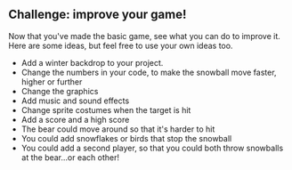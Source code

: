 ## Challenge: improve your game!
Now that you've made the basic game, see what you can do to improve it. Here are some ideas, but feel free to use your own ideas too.

+ Add a winter backdrop to your project.
+ Change the numbers in your code, to make the snowball move faster, higher or further
+ Change the graphics
+ Add music and sound effects
+ Change sprite costumes when the target is hit
+ Add a score and a high score
+ The bear could move around so that it's harder to hit
+ You could add snowflakes or birds that stop the snowball
+ You could add a second player, so that you could both throw snowballs at the bear...or each other!
